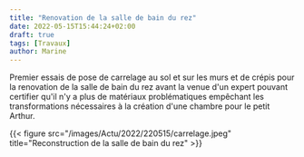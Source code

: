 ```yaml
---
title: "Renovation de la salle de bain du rez"
date: 2022-05-15T15:44:24+02:00
draft: true
tags: [Travaux]
author: Marine
---
```

Premier essais de pose de carrelage au sol et sur les murs et de crépis pour la renovation de la salle de bain du rez avant la venue d'un expert pouvant certifier qu'il n'y a plus de matériaux problématiques empêchant les transformations nécessaires à la création d'une chambre pour le petit Arthur.

{{< figure src="/images/Actu/2022/220515/carrelage.jpeg" title="Reconstruction de la salle de bain du rez" >}}
